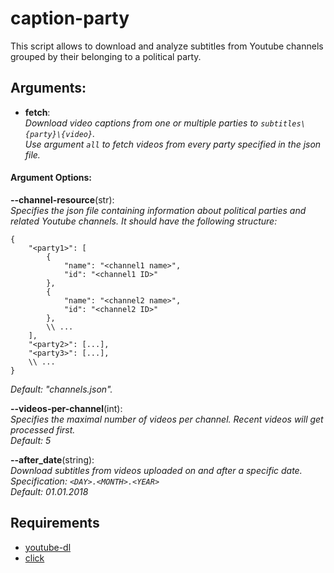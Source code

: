 # caption-party

This script allows to download and analyze subtitles from Youtube
channels grouped by their belonging to a political party.


## Arguments:  

- **fetch**:  
*Download video captions from one or multiple parties to
`subtitles\{party}\{video}`.  
Use argument `all` to fetch videos
from every party specified in the json file.*


#### Argument Options:  

**--channel-resource**(str):  
*Specifies the json file containing information about political parties
and related Youtube channels.
It should have the following structure:*
```json5
{
    "<party1>": [
        {
            "name": "<channel1 name>",
            "id": "<channel1 ID>"
        },
        {
            "name": "<channel2 name>",
            "id": "<channel2 ID>"
        },
        \\ ...
    ],
    "<party2>": [...],
    "<party3>": [...],
    \\ ...
}
 ```
*Default: "channels.json".*


**--videos-per-channel**(int):  
*Specifies the maximal number of videos per channel.
Recent videos will get processed first.  
Default: 5*


**--after_date**(string):  
*Download subtitles from videos uploaded on and after a specific date.  
Specification: `<DAY>.<MONTH>.<YEAR>`  
Default: 01.01.2018*

## Requirements
- [youtube-dl](https://github.com/rg3/youtube-dl)
- [click](https://github.com/pallets/click)
